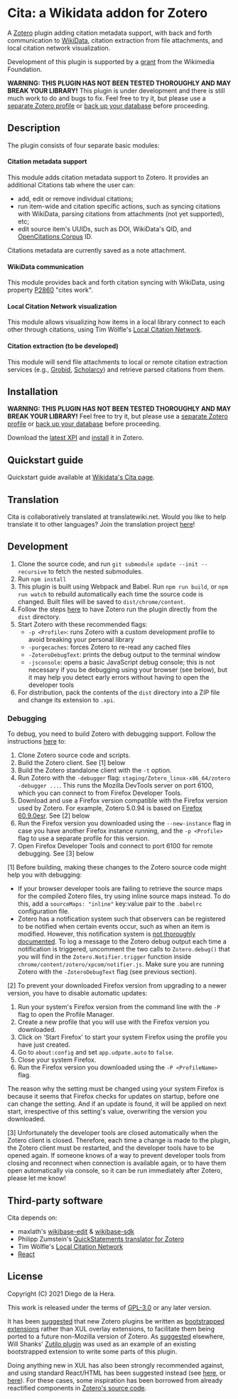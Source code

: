 # Cita: a Wikidata addon for Zotero
A [Zotero](http://www.zotero.org/) plugin adding citation metadata support, with back and forth communication to
[WikiData](https://www.wikidata.org/), citation extraction from file attachments, and local citation network visualization.

Development of this plugin is supported by a [grant](https://meta.wikimedia.org/wiki/Wikicite/grant/WikiCite_addon_for_Zotero_with_citation_graph_support)
from the Wikimedia Foundation.

**WARNING: THIS PLUGIN HAS NOT BEEN TESTED THOROUGHLY AND MAY BREAK YOUR LIBRARY!**
This plugin is under development and there is still much work to do and bugs to fix.
Feel free to try it, but please use a [separate Zotero profile](https://www.zotero.org/support/kb/multiple_profiles)
or [back up your database](https://www.zotero.org/support/zotero_data#backing_up_your_zotero_data) before proceeding.

## Description
The plugin consists of four separate basic modules:

#### Citation metadata support

This module adds citation metadata support to Zotero.
It provides an additional Citations tab where the user can:

- add, edit or remove individual citations;
- run item-wide and citation specific actions, such as syncing citations with WikiData, parsing citations from attachments (not yet supported), etc;
- edit source item's UUIDs, such as DOI, WikiData's QID, and [OpenCitations Corpus](https://opencitations.net/corpus) ID.

Citations metadata are currently saved as a note attachment.

#### WikiData communication
This module provides back and forth citation syncing with WikiData, using property
[P2860](https://www.wikidata.org/wiki/Property:P2860) "cites work".

#### Local Citation Network visualization
This module allows visualizing how items in a local library connect to each other through citations,
using Tim Wölfle's [Local Citation Network](https://timwoelfle.github.io/Local-Citation-Network/).

#### Citation extraction (to be developed)
This module will send file attachments to local or remote citation extraction services
(e.g., [Grobid](https://github.com/kermitt2/grobid), [Scholarcy](http://ref.scholarcy.com/api/)) and
retrieve parsed citations from them.

## Installation
**WARNING: THIS PLUGIN HAS NOT BEEN TESTED THOROUGHLY AND MAY BREAK YOUR LIBRARY!**
Feel free to try it, but please use a [separate Zotero profile](https://www.zotero.org/support/kb/multiple_profiles) or
[back up your database](https://www.zotero.org/support/zotero_data#backing_up_your_zotero_data) before proceeding.

Download the [latest XPI](https://github.com/diegodlh/zotero-cita/releases/latest) and [install](https://www.zotero.org/support/plugins) it in Zotero.

## Quickstart guide
Quickstart guide available at [Wikidata's Cita page](https://www.wikidata.org/wiki/Wikidata:Zotero/Cita).

## Translation
Cita is collaboratively translated at translatewiki.net. Would you like to help translate it to other languages? Join the translation project [here](https://translatewiki.net/wiki/Translating:Cita)!

## Development
1. Clone the source code, and run `git submodule update --init --recursive` to fetch the nested submodules.
2. Run `npm install`
3. This plugin is built using Webpack and Babel. Run `npm run build`, or `npm run watch` to rebuild
automatically each time the source code is changed. Built files will be saved to `dist/chrome/content`.
4. Follow the steps [here](https://www.zotero.org/support/dev/client_coding/plugin_development#setting_up_a_plugin_development_environment)
to have Zotero run the plugin directly from the `dist` directory.
5. Start Zotero with these recommended flags:
	- `-p <Profile>`: runs Zotero with a custom development profile to avoid breaking your personal library
	- `-purgecaches`: forces Zotero to re-read any cached files
	- `-ZoteroDebugText`: prints the debug output to the terminal window
	- `-jsconsole`: opens a basic JavaScript debug console; this is not necessary if you be debugging
	using your browser (see below), but it may help you detect early errors without having to open
	the developer tools
6. For distribution, pack the contents of the `dist` directory into a ZIP file and change its extension to `.xpi`.

### Debugging
To debug, you need to build Zotero with debugging support. Follow the instructions
[here](https://www.zotero.org/support/dev/client_coding/building_the_standalone_client) to:

1. Clone Zotero source code and scripts.
2. Build the Zotero client. See [1] below
3. Build the Zotero standalone client with the `-t` option.
4. Run Zotero with the `-debugger` flag: `staging/Zotero_linux-x86_64/zotero -debugger ...`. This runs the Mozilla DevTools server
on port 6100, which you can connect to from Firefox Developer Tools.
5. Download and use a Firefox version compatible with the Firefox version used by Zotero. For example, Zotero 5.0.94
is based on [Firefox 60.9.0esr](https://ftp.mozilla.org/pub/firefox/releases/60.9.0esr/). See [2] below
6. Run the Firefox version you downloaded using the `--new-instance` flag in case you have another Firefox
instance running, and the `-p <Profile>` flag to use a separate profile for this version.
6. Open Firefox Developer Tools and connect to port 6100 for remote debugging. See [3] below

[1] Before building, making these changes to the Zotero source code might help you with debugging:

- If your browser developer tools are failing to retrieve the source maps for the compiled Zotero files,
try using inline source maps instead. To do this, add a `sourceMaps: "inline"` key:value pair to the `.babelrc`
configuration file.
- Zotero has a notification system such that observers can be registered to be notified when certain
events occur, such as when an item is modified. However, this notification system is [not thoroughly
documented](https://github.com/zotero/zotero/issues/1310). To log a message to the Zotero debug output each time
a notification is triggered, uncomment the two calls to `Zotero.debug()` that you will find in the 
`Zotero.Notifier.trigger` function inside `chrome/content/zotero/xpcom/notifier.js`. Make sure you are running
Zotero with the `-ZoteroDebugText` flag (see previous section).

[2] To prevent your downloaded Firefox version from upgrading to a newer version, you
have to disable automatic updates:

1. Run your system's Firefox version from the command line with the `-P` flag to open the Profile Manager.
2. Create a new profile that you will use with the Firefox version you downloaded.
3. Click  on 'Start Firefox' to start your system Firefox using the profile you have just created.
4. Go to `about:config` and set `app.udpate.auto` to `false`.
5. Close your system Firefox.
6. Run the Firefox version you downloaded using the `-P <ProfileName>` flag.

The reason why the setting must be changed using your system Firefox is because it seems that Firefox
checks for updates on startup, before one can change the setting. And if an update is found,
it will be applied on next start, irrespective of this setting's value, overwriting the version you
downloaded.

[3] Unfortunately the developer tools are closed automatically when the Zotero client is closed. Therefore,
each time a change is made to the plugin, the Zotero client must be restarted, and the developer tools
have to be opened again. If someone knows of a way to prevent developer tools from closing and reconnect
when connection is available again, or to have them open automatically via console, so it can be run
immediately after Zotero, please let me know!

## Third-party software

Cita depends on:
- maxlath's [wikibase-edit](https://github.com/maxlath/wikibase-edit) & [wikibase-sdk](https://github.com/maxlath/wikibase-sdk)
- Philipp Zumstein's [QuickStatements translator for Zotero](https://github.com/UB-Mannheim/zotkat)
- Tim Wölfle's [Local Citation Network](https://timwoelfle.github.io/Local-Citation-Network/)
- [React](https://reactjs.org/)

## License

Copyright (C) 2021 Diego de la Hera.

This work is released under the terms of [GPL-3.0](https://www.gnu.org/licenses/gpl-3.0.html) or any later version.

It has been [suggested](https://forums.zotero.org/discussion/comment/345799/#Comment_345799) that new
Zotero plugins be written as
[bootstrapped extensions](https://developer.mozilla.org/en-US/docs/Archive/Add-ons/How_to_convert_an_overlay_extension_to_restartless)
rather than XUL overlay extensions, to facilitate them being ported to a future non-Mozilla version of Zotero.
As [suggested](https://groups.google.com/g/zotero-dev/c/wLZdrPiaKeA/m/PVgi8S93CgAJ) elsewhere, Will Shanks'
[Zutilo plugin](https://github.com/willsALMANJ/Zutilo) was used as an example of an existing bootstrapped
extension to write some parts of this plugin.

Doing anything new in XUL has also been strongly recommended against, and using standard React/HTML has been
suggested instead (see [here](https://groups.google.com/g/zotero-dev/c/xYC0I8JaUAI/m/K6utpEnjCgAJ),
or [here](https://groups.google.com/g/zotero-dev/c/jxD_1mO1jUY/m/OYSw77LVAAAJ)). For these cases,
some inspiration has been borrowed from already reactified components in
[Zotero's source code](https://github.com/zotero/zotero/tree/master/chrome/content/zotero/components).

